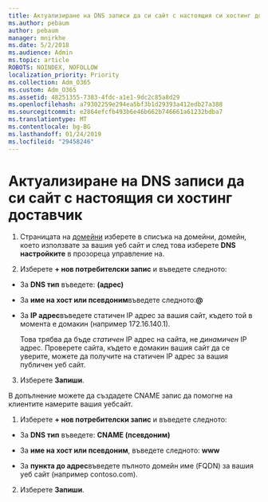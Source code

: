 ```yaml
---
title: Актуализиране на DNS записи да си сайт с настоящия си хостинг доставчик
ms.author: pebaum
author: pebaum
manager: mnirkhe
ms.date: 5/2/2018
ms.audience: Admin
ms.topic: article
ROBOTS: NOINDEX, NOFOLLOW
localization_priority: Priority
ms.collection: Adm_O365
ms.custom: Adm_O365
ms.assetid: 48251355-7383-4fdc-a1e1-9dc2c85a8d29
ms.openlocfilehash: a79302259e294ea5bf3b1d29393a412edb27a388
ms.sourcegitcommit: e2864efcfb493b6e46b662b746661a61232bdba7
ms.translationtype: MT
ms.contentlocale: bg-BG
ms.lasthandoff: 01/24/2019
ms.locfileid: "29458246"
---
```

# <a name="update-dns-records-to-keep-your-website-with-your-current-hosting-provider"></a>Актуализиране на DNS записи да си сайт с настоящия си хостинг доставчик

1. Страницата на [домейни](https://portal.office.com/adminportal/home#/Domains) изберете в списъка на домейни, домейн, което използвате за вашия уеб сайт и след това изберете **DNS настройките** в прозореца управление на. 
    
2. Изберете **+ нов потребителски запис** и въведете следното: 
    
  - За **DNS тип** въведете: **(адрес)**
    
  - За **име на хост или псевдоним**въведете следното:**@**
    
  - За **IP адрес**въведете статичен IP адрес за вашия сайт, където той в момента е домакин (например 172.16.140.1). 
    
    Това трябва да бъде *статичен* IP адрес на сайта, не *динамичен* IP адрес. Проверете сайта, където е домакин вашия сайт да се уверите, можете да получите на статичен IP адрес за вашия публичен уеб сайт. 
    
3. Изберете **Запиши**. 
    
В допълнение можете да създадете CNAME запис да помогне на клиентите намерите вашия уебсайт.
  
1. Изберете **+ нов потребителски запис** и въведете следното: 
    
  - За **DNS тип** въведете: **CNAME (псевдоним)**
    
  - За **име на хост или псевдоним**, въведете следното: **www**
    
  - За **пункта до адрес**въведете пълното домейн име (FQDN) за вашия уеб сайт (например contoso.com). 
    
2. Изберете **Запиши**. 
    


